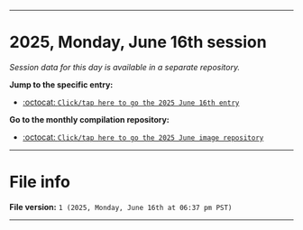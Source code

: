 
***

# 2025, Monday, June 16th session

_Session data for this day is available in a separate repository._

**Jump to the specific entry:**

- [:octocat: `Click/tap here to go the 2025 June 16th entry`](https://github.com/seanpm2001/SeansLifeArchive_Images_MotorWorld_CarFactory_Y2025_V6/tree/SeansLifeArchive_Images_MotorWorld_CarFactory_Y2025_V6_Main-dev/2025/06_June/16/)

**Go to the monthly compilation repository:**

- [:octocat: `Click/tap here to go the 2025 June image repository`](https://github.com/seanpm2001/SeansLifeArchive_Images_MotorWorld_CarFactory_Y2025_V6/)

***

# File info

**File version:** `1 (2025, Monday, June 16th at 06:37 pm PST)`

***
